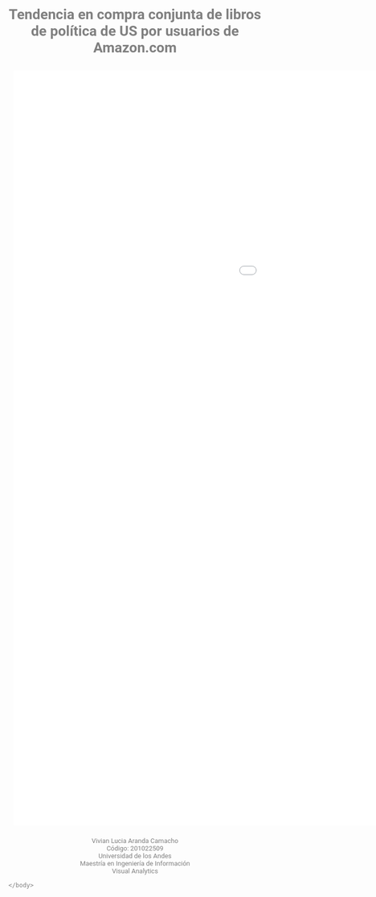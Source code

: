 <!DOCTYPE html>
<html>
	<head>
	  	<meta charset="utf-8">
		<title>Tendencia en compra conjunta de libros de política Estadounidence</title>
		<meta name="description" content="Tendencia en compra conjunta de libros de política Estadounidence">
 		<meta name="keywords" content="Books, Amazon">	  	
	  	<style>
		  body {
		      font-family: "Roboto", "Helvetica Neue", Helvetica, Arial, sans-serif;
		      color: rgb(128,128,128);
		  } 
		  div {
		    margin: auto;
		    padding: 10px;
		  }	
  	      p li {
	        font-size: 14px;
	        text-align: justify;
	      }
	      b {
	        font-size: 18px;
	      }
		</style>	  	
	</head>
	<body>
		<h1 align="center">Tendencia en compra conjunta de libros de política de US por usuarios de Amazon.com</h1>
		<div><iframe src="books_adjacence.html" frameborder="0" width="1500" height="1500" scrolling="yes"></iframe></div>
		</table>
	    <p align="center" style="font-size: 13px; text-align: center;">
	      Vivian Lucia Aranda Camacho<br>
	      C&oacutedigo: 201022509<br>
	      Universidad de los Andes<br>
	      Maestr&iacutea en Ingenier&iacutea de Informaci&oacuten<br>
	      Visual Analytics
	    </p>

	</body>
</html>
